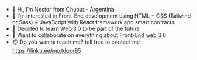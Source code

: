 - 👋 Hi, I’m Nestor from Chubut - Argentina
- 👀 I’m interested in Front-End development using HTML + CSS (Tailwind or Sass) + JavaScript with React framework and smart contracts 
- 🌱 Decided to learn Web 3.0 to be part of the future 
- 💞️ Want to collaborate on everything about Front-End web 3.0
- 📫 Do you wanna reach me? fell free to contact me https://linktr.ee/nextdoor95

<!---
NextDoor95/NextDoor95 is a ✨ special ✨ repository because its `README.md` (this file) appears on your GitHub profile.
You can click the Preview link to take a look at your changes.
--->
